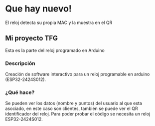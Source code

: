 # Que hay nuevo!
El reloj detecta su propia MAC y la muestra en el QR

## Mi proyecto TFG

Esta es la parte del reloj programado en Arduino

### Descripción

Creación de software interactivo para un reloj programable en arduino (ESP32-2424S012).

### ¿Qué hace?
Se pueden ver los datos (nombre y puntos) del usuario al que esta asociado, en este caso son clientes, también se puede ver el QR identificador del reloj.
Para poder probar el código se necesita un reloj ESP32-2424S012.
